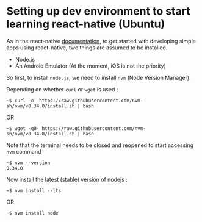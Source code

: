 # Setting up dev environment to start learning react-native (Ubuntu)

As in the react-native [documentation](https://reactnative.dev/docs/environment-setup), to get started with developing simple apps using react-native, two things are assumed to be installed.
 - Node.js
 - An Android Emulator (At the moment, iOS is not the priority)

So first, to install `node.js`, we need to install `nvm` (Node Version Manager). 

Depending on whether `curl` or `wget` is used :
```
~$ curl -o- https://raw.githubusercontent.com/nvm-sh/nvm/v0.34.0/install.sh | bash
```
OR
```
~$ wget -qO- https://raw.githubusercontent.com/nvm-sh/nvm/v0.34.0/install.sh | bash
```
Note that the terminal needs to be closed and reopened to start accessing `nvm` command
```
~$ nvm --version
0.34.0
```
Now install the latest (stable) version of nodejs :
```
~$ nvm install --lts
```
OR
```
~$ nvm install node
```
